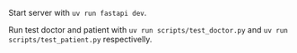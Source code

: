 
Start server with `uv run fastapi dev`.

Run test doctor and patient with `uv run scripts/test_doctor.py` and `uv run scripts/test_patient.py` respectivelly.
